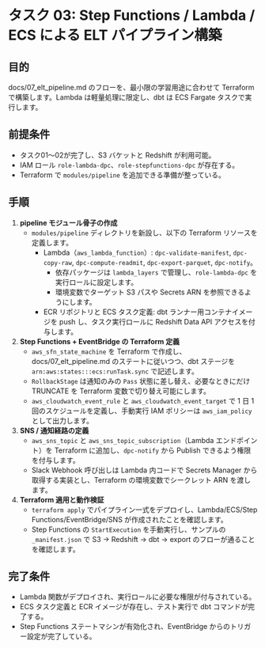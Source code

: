 # タスク 03: Step Functions / Lambda / ECS による ELT パイプライン構築

## 目的
docs/07_elt_pipeline.md のフローを、最小限の学習用途に合わせて Terraform で構築します。Lambda は軽量処理に限定し、dbt は ECS Fargate タスクで実行します。

## 前提条件
- タスク01〜02が完了し、S3 バケットと Redshift が利用可能。
- IAM ロール `role-lambda-dpc`、`role-stepfunctions-dpc` が存在する。
- Terraform で `modules/pipeline` を追加できる準備が整っている。

## 手順
1. **pipeline モジュール骨子の作成**
   - `modules/pipeline` ディレクトリを新設し、以下の Terraform リソースを定義します。
     - Lambda（`aws_lambda_function`）: `dpc-validate-manifest`, `dpc-copy-raw`, `dpc-compute-readmit`, `dpc-export-parquet`, `dpc-notify`。
       - 依存パッケージは `lambda_layers` で管理し、`role-lambda-dpc` を実行ロールに設定します。
       - 環境変数でターゲット S3 パスや Secrets ARN を参照できるようにします。
     - ECR リポジトリと ECS タスク定義: dbt ランナー用コンテナイメージを push し、タスク実行ロールに Redshift Data API アクセスを付与します。
2. **Step Functions + EventBridge の Terraform 定義**
   - `aws_sfn_state_machine` を Terraform で作成し、docs/07_elt_pipeline.md のステートに従いつつ、dbt ステージを `arn:aws:states:::ecs:runTask.sync` で記述します。
   - `RollbackStage` は通知のみの `Pass` 状態に差し替え、必要なときにだけ TRUNCATE を Terraform 変数で切り替え可能にします。
   - `aws_cloudwatch_event_rule` と `aws_cloudwatch_event_target` で 1 日 1 回のスケジュールを定義し、手動実行 IAM ポリシーは `aws_iam_policy` として出力します。
3. **SNS / 通知経路の定義**
   - `aws_sns_topic` と `aws_sns_topic_subscription`（Lambda エンドポイント）を Terraform に追加し、`dpc-notify` から Publish できるよう権限を付与します。
   - Slack Webhook 呼び出しは Lambda 内コードで Secrets Manager から取得する実装とし、Terraform の環境変数でシークレット ARN を渡します。
4. **Terraform 適用と動作検証**
   - `terraform apply` でパイプライン一式をデプロイし、Lambda/ECS/Step Functions/EventBridge/SNS が作成されたことを確認します。
   - Step Functions の `StartExecution` を手動実行し、サンプルの `_manifest.json` で S3 → Redshift → dbt → export のフローが通ることを確認します。

## 完了条件
- Lambda 関数がデプロイされ、実行ロールに必要な権限が付与されている。
- ECS タスク定義と ECR イメージが存在し、テスト実行で dbt コマンドが完了する。
- Step Functions ステートマシンが有効化され、EventBridge からのトリガー設定が完了している。
